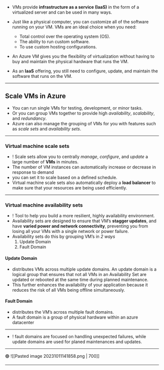 
- VMs provide **infrastructure as a service (IaaS)** in the form of a virtualized server and can be used in many ways.

- Just like a physical computer, you can customize all of the software running on your VM. VMs are an ideal choice when you need:
	- Total control over the operating system (OS).
	- The ability to run custom software.
	- To use custom hosting configurations.

- An Azure VM gives you the flexibility of virtualization without having to buy and maintain the physical hardware that runs the VM.
- As an **IaaS** offering, you still need to configure, update, and maintain the software that runs on the VM.

---
## Scale VMs in Azure

- You can run single VMs for testing, development, or minor tasks.
- Or you can group VMs together to provide high *availability*, *scalability*, and *redundancy*.
- Azure can also manage the grouping of VMs for you with features such as *scale sets* and *availability sets*.

---
### Virtual machine **scale sets**

- ! Scale sets allow you to centrally *manage*, *configure*, and *update* a large number of **VMs** in minutes.
- The number of VM instances can automatically increase or decrease in response to demand
- you can set it to scale based on a defined schedule.
- Virtual machine scale sets also automatically deploy a **load balancer** to make sure that your resources are being used efficiently.

---
### Virtual machine **availability sets**

- ! Tool to help you build a more resilient, highly availability environment.
- Availability sets are designed to ensure that VM’s **stagger updates**, and have **varied power and network connectivity**, preventing you from losing all your VMs with a single network or power failure.
- Availability sets do this by grouping VM’s in *2 ways*
	1. Update Domain
	2. Fault Domain

#### Update Domain

- distributes VMs across multiple update domains. An update domain is a logical group that ensures that not all VMs in an Availability Set are updated or rebooted at the same time during planned maintenance.
- This further enhances the availability of your application because it reduces the risk of all VMs being offline simultaneously.

#### Fault Domain

- distributes the VM’s across multiple fault domains.
- A fault domain is a group of physical hardware within an azure datacenter

---

- ! fault domains are focused on handling unexpected failures, while update domains are used for planed maintenances and updates.

---

🟢
![[Pasted image 20231011141858.png | 700]]

----